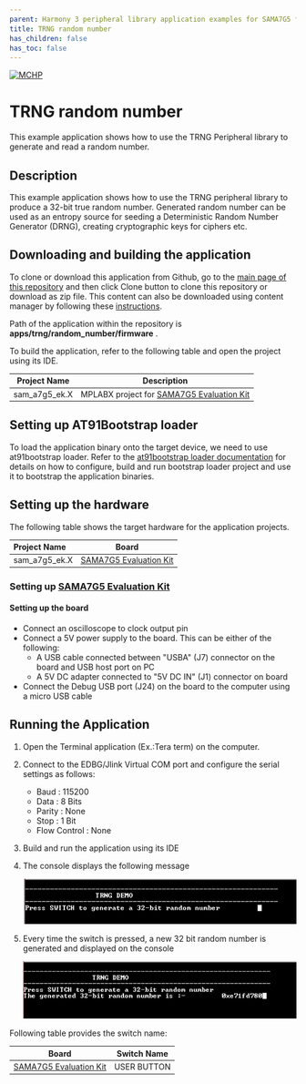 ```yaml
---
parent: Harmony 3 peripheral library application examples for SAMA7G5 family
title: TRNG random number 
has_children: false
has_toc: false
---
```


[![MCHP](https://www.microchip.com/ResourcePackages/Microchip/assets/dist/images/logo.png)](https://www.microchip.com)

# TRNG random number

This example application shows how to use the TRNG Peripheral library to generate and read a random number.

## Description

This example application shows how to use the TRNG peripheral library to produce a 32-bit true random number. Generated random number can be used as an entropy source for seeding a Deterministic Random Number Generator (DRNG), creating cryptographic keys for ciphers etc.

## Downloading and building the application

To clone or download this application from Github, go to the [main page of this repository](https://github.com/Microchip-MPLAB-Harmony/csp_apps_sam_a7g5) and then click Clone button to clone this repository or download as zip file.
This content can also be downloaded using content manager by following these [instructions](https://github.com/Microchip-MPLAB-Harmony/contentmanager/wiki).

Path of the application within the repository is **apps/trng/random_number/firmware** .

To build the application, refer to the following table and open the project using its IDE.

| Project Name      | Description                                    |
| ----------------- | ---------------------------------------------- |
| sam_a7g5_ek.X | MPLABX project for [SAMA7G5 Evaluation Kit](https://www.microchip.com/DevelopmentTools/ProductDetails) |


## Setting up AT91Bootstrap loader

To load the application binary onto the target device, we need to use at91bootstrap loader. Refer to the [at91bootstrap loader documentation](../../docs/readme_bootstrap.md) for details on how to configure, build and run bootstrap loader project and use it to bootstrap the application binaries.

## Setting up the hardware

The following table shows the target hardware for the application projects.

| Project Name| Board|
|:---------|:---------:|
| sam_a7g5_ek.X | [SAMA7G5 Evaluation Kit](https://www.microchip.com/DevelopmentTools/ProductDetails) |

### Setting up [SAMA7G5 Evaluation Kit](https://www.microchip.com/DevelopmentTools/ProductDetails)

#### Setting up the board

- Connect an oscilloscope to clock output pin
- Connect a 5V power supply to the board. This can be either of the following:
    - A USB cable connected between "USBA" (J7) connector on the board and USB host port on PC 
    - A 5V DC adapter connected to "5V DC IN" (J1) connector on board 
- Connect the Debug USB port (J24) on the board to the computer using a micro USB cable

## Running the Application

1. Open the Terminal application (Ex.:Tera term) on the computer.
2. Connect to the EDBG/Jlink Virtual COM port and configure the serial settings as follows:
    - Baud : 115200
    - Data : 8 Bits
    - Parity : None
    - Stop : 1 Bit
    - Flow Control : None
3. Build and run the application using its IDE
4. The console displays the following message

    ![output](images/output_trng_random_number_1.png)

5. Every time the switch is pressed, a new 32 bit random number is generated and displayed on the console

    ![output](images/output_trng_random_number_2.png)

Following table provides the switch name:

| Board      | Switch Name  |
| ---------- | ------------ |
| [SAMA7G5 Evaluation Kit](https://www.microchip.com/DevelopmentTools/ProductDetails) | USER BUTTON |
